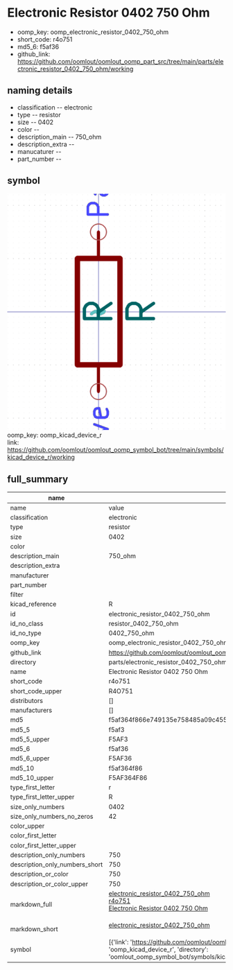 # Electronic Resistor 0402 750 Ohm

  
* oomp_key: oomp_electronic_resistor_0402_750_ohm 
* short_code: r4o751
* md5_6: f5af36  
* github_link: https://github.com/oomlout/oomlout_oomp_part_src/tree/main/parts/electronic_resistor_0402_750_ohm/working  
## naming details
* classification -- electronic
* type -- resistor
* size -- 0402
* color -- 
* description_main -- 750_ohm
* description_extra -- 
* manucaturer -- 
* part_number -- 



## symbol

![](symbol/0/working/working_600.png)  
oomp_key: oomp_kicad_device_r  
link: https://github.com/oomlout/oomlout_oomp_symbol_bot/tree/main/symbols/kicad_device_r/working  


## full_summary
| name | value | 
| --- | --- | 
| name | value | 
| classification | electronic | 
| type | resistor | 
| size | 0402 | 
| color |  | 
| description_main | 750_ohm | 
| description_extra |  | 
| manufacturer |  | 
| part_number |  | 
| filter |  | 
| kicad_reference | R | 
| id | electronic_resistor_0402_750_ohm | 
| id_no_class | resistor_0402_750_ohm | 
| id_no_type | 0402_750_ohm | 
| oomp_key | oomp_electronic_resistor_0402_750_ohm | 
| github_link | https://github.com/oomlout/oomlout_oomp_part_src/tree/main/parts/electronic_resistor_0402_750_ohm/working | 
| directory | parts/electronic_resistor_0402_750_ohm | 
| name | Electronic Resistor 0402 750 Ohm | 
| short_code | r4o751 | 
| short_code_upper | R4O751 | 
| distributors | [] | 
| manufacturers | [] | 
| md5 | f5af364f866e749135e758485a09c455 | 
| md5_5 | f5af3 | 
| md5_5_upper | F5AF3 | 
| md5_6 | f5af36 | 
| md5_6_upper | F5AF36 | 
| md5_10 | f5af364f86 | 
| md5_10_upper | F5AF364F86 | 
| type_first_letter | r | 
| type_first_letter_upper | R | 
| size_only_numbers | 0402 | 
| size_only_numbers_no_zeros | 42 | 
| color_upper |  | 
| color_first_letter |  | 
| color_first_letter_upper |  | 
| description_only_numbers | 750 | 
| description_only_numbers_short | 750 | 
| description_or_color | 750 | 
| description_or_color_upper | 750 | 
| markdown_full | [electronic_resistor_0402_750_ohm](https://github.com/oomlout/oomlout_oomp_part_src/tree/main/parts/electronic_resistor_0402_750_ohm/working)<br>[r4o751](https://github.com/oomlout/oomlout_oomp_part_src/tree/main/parts/electronic_resistor_0402_750_ohm/working)<br>[Electronic Resistor 0402 750 Ohm](https://github.com/oomlout/oomlout_oomp_part_src/tree/main/parts/electronic_resistor_0402_750_ohm/working)<br><br> | 
| markdown_short | [electronic_resistor_0402_750_ohm](https://github.com/oomlout/oomlout_oomp_part_src/tree/main/parts/electronic_resistor_0402_750_ohm/working)<br><br> | 
| symbol | [{'link': 'https://github.com/oomlout/oomlout_oomp_symbol_bot/tree/main/symbols/kicad_device_r', 'oomp_key': 'oomp_kicad_device_r', 'directory': 'oomlout_oomp_symbol_bot/symbols/kicad_device_r//working/working.kicad_sym'}] | 
